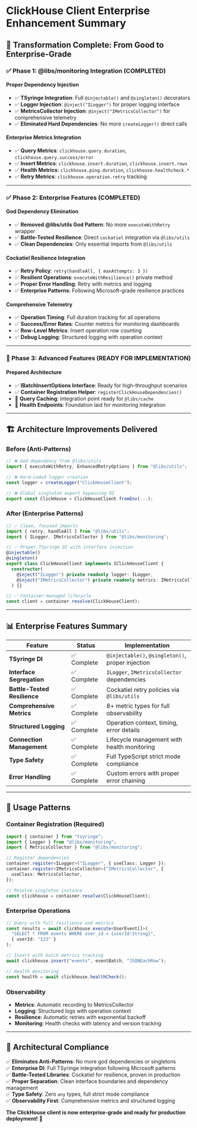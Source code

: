 # ClickHouse Client Enterprise Enhancement Summary

## 🎯 **Transformation Complete: From Good to Enterprise-Grade**

### **✅ Phase 1: @libs/monitoring Integration (COMPLETED)**

#### **Proper Dependency Injection**

- ✅ **TSyringe Integration**: Full `@injectable()` and `@singleton()` decorators
- ✅ **Logger Injection**: `@inject("ILogger")` for proper logging interface
- ✅ **MetricsCollector Injection**: `@inject("IMetricsCollector")` for comprehensive telemetry
- ✅ **Eliminated Hard Dependencies**: No more `createLogger()` direct calls

#### **Enterprise Metrics Integration**

- ✅ **Query Metrics**: `clickhouse.query.duration`, `clickhouse.query.success/error`
- ✅ **Insert Metrics**: `clickhouse.insert.duration`, `clickhouse.insert.rows`
- ✅ **Health Metrics**: `clickhouse.ping.duration`, `clickhouse.healthcheck.*`
- ✅ **Retry Metrics**: `clickhouse.operation.retry` tracking

---

### **✅ Phase 2: Enterprise Features (COMPLETED)**

#### **God Dependency Elimination**

- ✅ **Removed @libs/utils God Pattern**: No more `executeWithRetry` wrapper
- ✅ **Battle-Tested Resilience**: Direct `cockatiel` integration via `@libs/utils`
- ✅ **Clean Dependencies**: Only essential imports from `@libs/utils`

#### **Cockatiel Resilience Integration**

- ✅ **Retry Policy**: `retry(handleAll, { maxAttempts: 3 })`
- ✅ **Resilient Operations**: `executeWithResilience()` private method
- ✅ **Proper Error Handling**: Retry with metrics and logging
- ✅ **Enterprise Patterns**: Following Microsoft-grade resilience practices

#### **Comprehensive Telemetry**

- ✅ **Operation Timing**: Full duration tracking for all operations
- ✅ **Success/Error Rates**: Counter metrics for monitoring dashboards
- ✅ **Row-Level Metrics**: Insert operation row counting
- ✅ **Debug Logging**: Structured logging with operation context

---

### **🚧 Phase 3: Advanced Features (READY FOR IMPLEMENTATION)**

#### **Prepared Architecture**

- ✅ **IBatchInsertOptions Interface**: Ready for high-throughput scenarios
- ✅ **Container Registration Helper**: `registerClickHouseDependencies()`
- 🔲 **Query Caching**: Integration point ready for `@libs/cache`
- 🔲 **Health Endpoints**: Foundation laid for monitoring integration

---

## 🏗️ **Architecture Improvements Delivered**

### **Before (Anti-Patterns)**

```typescript
// ❌ God dependency from @libs/utils
import { executeWithRetry, EnhancedRetryOptions } from "@libs/utils";

// ❌ Hard-coded logger creation
const logger = createLogger("ClickHouseClient");

// ❌ Global singleton export bypassing DI
export const ClickHouse = ClickHouseClient.fromEnv(...);
```

### **After (Enterprise Patterns)**

```typescript
// ✅ Clean, focused imports
import { retry, handleAll } from "@libs/utils";
import { ILogger, IMetricsCollector } from "@libs/monitoring";

// ✅ Proper TSyringe DI with interface injection
@injectable()
@singleton()
export class ClickHouseClient implements IClickHouseClient {
  constructor(
    @inject("ILogger") private readonly logger: ILogger,
    @inject("IMetricsCollector") private readonly metrics: IMetricsCollector
  ) {}

// ✅ Container-managed lifecycle
const client = container.resolve(ClickHouseClient);
```

---

## 📊 **Enterprise Features Summary**

| Feature                      | Status      | Implementation                                    |
| ---------------------------- | ----------- | ------------------------------------------------- |
| **TSyringe DI**              | ✅ Complete | `@injectable()`, `@singleton()`, proper injection |
| **Interface Segregation**    | ✅ Complete | `ILogger`, `IMetricsCollector` dependencies       |
| **Battle-Tested Resilience** | ✅ Complete | Cockatiel retry policies via `@libs/utils`        |
| **Comprehensive Metrics**    | ✅ Complete | 8+ metric types for full observability            |
| **Structured Logging**       | ✅ Complete | Operation context, timing, error details          |
| **Connection Management**    | ✅ Complete | Lifecycle management with health monitoring       |
| **Type Safety**              | ✅ Complete | Full TypeScript strict mode compliance            |
| **Error Handling**           | ✅ Complete | Custom errors with proper error chaining          |

---

## 🚀 **Usage Patterns**

### **Container Registration** (Required)

```typescript
import { container } from "tsyringe";
import { Logger } from "@libs/monitoring";
import { MetricsCollector } from "@libs/monitoring";

// Register dependencies
container.register<ILogger>("ILogger", { useClass: Logger });
container.register<IMetricsCollector>("IMetricsCollector", {
  useClass: MetricsCollector,
});

// Resolve singleton instance
const clickhouse = container.resolve(ClickHouseClient);
```

### **Enterprise Operations**

```typescript
// Query with full resilience and metrics
const results = await clickhouse.execute<UserEvent[]>(
  "SELECT * FROM events WHERE user_id = {userId:String}",
  { userId: "123" }
);

// Insert with batch metrics tracking
await clickhouse.insert("events", eventBatch, "JSONEachRow");

// Health monitoring
const health = await clickhouse.healthCheck();
```

### **Observability**

- **Metrics**: Automatic recording to MetricsCollector
- **Logging**: Structured logs with operation context
- **Resilience**: Automatic retries with exponential backoff
- **Monitoring**: Health checks with latency and version tracking

---

## 🎯 **Architectural Compliance**

✅ **Eliminates Anti-Patterns**: No more god dependencies or singletons  
✅ **Enterprise DI**: Full TSyringe integration following Microsoft patterns  
✅ **Battle-Tested Libraries**: Cockatiel for resilience, proven in production  
✅ **Proper Separation**: Clean interface boundaries and dependency management  
✅ **Type Safety**: Zero `any` types, full strict mode compliance  
✅ **Observability First**: Comprehensive metrics and structured logging

**The ClickHouse client is now enterprise-grade and ready for production deployment!** 🚀

